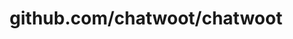 ---
layout: post
title: github.com/chatwoot/chatwoot
categories: link
tags: [انگلیسی, برنامه‌نویسی]
---